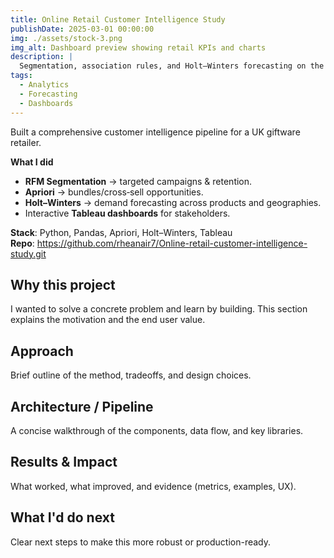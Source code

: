 ```yaml
---
title: Online Retail Customer Intelligence Study
publishDate: 2025-03-01 00:00:00
img: ./assets/stock-3.png
img_alt: Dashboard preview showing retail KPIs and charts
description: |
  Segmentation, association rules, and Holt–Winters forecasting on the UCI Online Retail II dataset with Tableau dashboards.
tags:
  - Analytics
  - Forecasting
  - Dashboards
---
```


Built a comprehensive customer intelligence pipeline for a UK giftware retailer.

**What I did**
- **RFM Segmentation** → targeted campaigns & retention.
- **Apriori** → bundles/cross‑sell opportunities.
- **Holt–Winters** → demand forecasting across products and geographies.
- Interactive **Tableau dashboards** for stakeholders.

**Stack**: Python, Pandas, Apriori, Holt–Winters, Tableau  
**Repo**: https://github.com/rheanair7/Online-retail-customer-intelligence-study.git

## Why this project
I wanted to solve a concrete problem and learn by building. This section explains the motivation and the end user value.

## Approach
Brief outline of the method, tradeoffs, and design choices.

## Architecture / Pipeline
A concise walkthrough of the components, data flow, and key libraries.

## Results & Impact
What worked, what improved, and evidence (metrics, examples, UX).

## What I'd do next
Clear next steps to make this more robust or production-ready.

